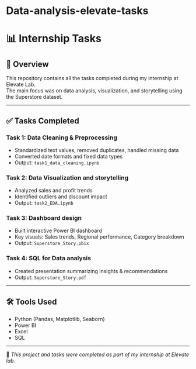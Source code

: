 # Data-analysis-elevate-tasks

# 📊 Internship Tasks

## 📝 Overview
This repository contains all the tasks completed during my internship at Elevate Lab.  
The main focus was on data analysis, visualization, and storytelling using the Superstore dataset.

---

## ✅ Tasks Completed

### Task 1: Data Cleaning & Preprocessing
- Standardized text values, removed duplicates, handled missing data
- Converted date formats and fixed data types
- Output: `task1_data_cleaning.ipynb`

### Task 2: Data Visualization and storytelling
- Analyzed sales and profit trends
- Identified outliers and discount impact
- Output: `task2_EDA.ipynb`

### Task 3: Dashboard design
- Built interactive Power BI dashboard
- Key visuals: Sales trends, Regional performance, Category breakdown
- Output: `Superstore_Story.pbix`

### Task 4: SQL for Data analysis
- Created presentation summarizing insights & recommendations
- Output: `Superstore_Story.pdf`

---

## 🛠 Tools Used
- Python (Pandas, Matplotlib, Seaborn)
- Power BI
- Excel
- SQL

---

📌 *This project and tasks were completed as part of my internship at Elevate lab.*
